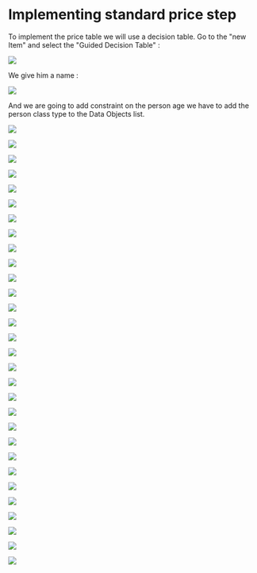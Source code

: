 # Implementing standard price step

To implement the price table we will use a decision table. Go to the "new Item" and select the "Guided Decision Table" :

![](<../.gitbook/assets/action01 (6).png>)

We give him a name :

![](<../.gitbook/assets/action02 (5).png>)

And we are going to add constraint on the person age we have to add the person class type to the Data Objects list.

![](<../.gitbook/assets/action03 (4).png>)

![](<../.gitbook/assets/action04 (5).png>)

![](<../.gitbook/assets/action05 (4).png>)

![](<../.gitbook/assets/action06 (4).png>)

![](<../.gitbook/assets/action07 (4).png>)

![](<../.gitbook/assets/action08 (4).png>)

![](<../.gitbook/assets/action09 (1).png>)

![](<../.gitbook/assets/action10 (3).png>)

![](<../.gitbook/assets/action11 (3).png>)

![](<../.gitbook/assets/action12 (3).png>)

![](<../.gitbook/assets/action13 (3).png>)

![](<../.gitbook/assets/action14 (2).png>)

![](<../.gitbook/assets/action15 (2).png>)

![](<../.gitbook/assets/action16 (2).png>)

![](<../.gitbook/assets/action17 (2).png>)

![](<../.gitbook/assets/action18 (2).png>)

![](../.gitbook/assets/action19.png)

![](../.gitbook/assets/action20.png)

![](../.gitbook/assets/action21.png)

![](../.gitbook/assets/action22.png)

![](../.gitbook/assets/action22bis.png)

![](../.gitbook/assets/action23.png)

![](../.gitbook/assets/action24.png)

![](../.gitbook/assets/action25.png)

![](../.gitbook/assets/action26.png)

![](../.gitbook/assets/action27.png)

![](../.gitbook/assets/action28.png)

![](../.gitbook/assets/action29.png)

![](../.gitbook/assets/action30.png)

![](../.gitbook/assets/action31.png)
